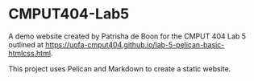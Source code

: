 # CMPUT404-Lab5

A demo website created by Patrisha de Boon for the CMPUT 404 Lab 5 outlined at https://uofa-cmput404.github.io/lab-5-pelican-basic-htmlcss.html.
 
This project uses Pelican and Markdown to create a static website.
